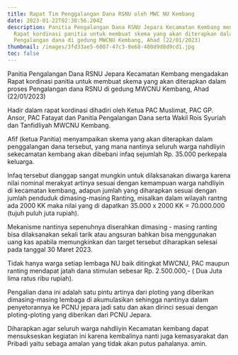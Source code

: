 ```yaml
---
title: Rapat Tim Penggalangan Dana RSNU oleh MWC NU Kembang
date: 2023-01-22T02:38:56.204Z
description: P﻿anitia Pengalangan Dana RSNU Jepara Kecamatan Kembang mengadakan
  Rapat kordinasi panitia untuk membuat skema yang akan diterapkan dalam proses
  Pengalangan dana di gedung MWCNU Kembang, Ahad (22/01/2023)
thumbnail: /images/3fd33ae5-6007-47c3-8e68-408d9d8d9cd1.jpg
toc: false
---
```

P﻿anitia Pengalangan Dana RSNU Jepara Kecamatan Kembang mengadakan Rapat kordinasi panitia untuk membuat skema yang akan diterapkan dalam proses Pengalangan dana RSNU di gedung MWCNU Kembang, Ahad (22/01/2023)

H﻿adir dalam rapat kordinasi dihadiri oleh Ketua PAC Muslimat, PAC GP. Ansor, PAC Fatayat dan Panitia Pengalangan Dana serta Wakil Rois Syuriah dan Tanfidliyah MWCNU Kembang.

A﻿fif (ketua Panitia) menyampaikan skema yang akan diterapkan dalam penggalangan dana tersebut, yang mana nantinya seluruh warga nahdliyin sekecamatan kembang akan dibebani infaq sejumlah Rp. 35.000 perkepala keluarga.

I﻿nfaq tersebut dianggap sangat mungkin untuk dilaksanakan diwarga karena nilai nominal merakyat artinya sesuai dengan kemampuan warga nahdliyin di kecamatan kembang, adapun jumlah yang diharapkan sesuai dengan jumlah penduduk dimasing-masing Ranting, misalkan dalam wilayah rantng ada 2000 KK maka nilai yang di dapatkan 35.000 x 2000 KK = 70.000.000 (tujuh puluh juta rupiah).

M﻿ekanisme nantinya sepenuhnya diserahkan dimasing - masing ranting bisa dilaksanakan sekali tarik atau angsuran bahkan bisa menggunakan uang kas apabila memungkinkan dan target tersebut diharapkan selesai pada tanggal 30 Maret 2023.

T﻿idak hanya warga setiap lembaga NU baik ditingkat MWCNU, PAC maupun ranting mendapat jatah dana stimulan sebesar Rp. 2.500.000,- ( Dua Juta lima ratus ribu rupiah).

P﻿engalian dana ini adalah satu pintu artinya dari ploting yang diberikan dimasing-masing lembaga di akumulasikan sehingga nantinya dalam penyetorannya ke PCNU jepara jadi satu dan akan dirinci sesuai dengan ploting-ploting yang diberikan dari PCNU Jepara.

D﻿iharapkan agar seluruh warga nahdliyin Kecamatan kembang dapat mensukseskan kegiatan ini karena kembalinya nanti juga kemasyarakat dan Pribadi yaitu sebaga amalan yang tidak akan putus pahalanya. amin.